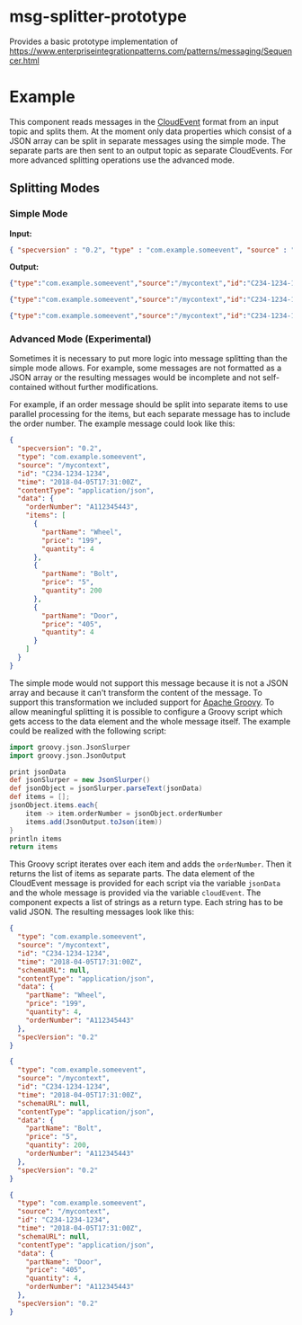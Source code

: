 # msg-splitter-prototype

Provides a basic prototype implementation of https://www.enterpriseintegrationpatterns.com/patterns/messaging/Sequencer.html

# Example

This component reads messages in the [CloudEvent](https://github.com/cloudevents/spec/blob/v0.2/json-format.md) format from an input topic and splits them.
At the moment only data properties which consist of a JSON array can be split in separate messages using the simple mode. The separate parts are then sent to an output topic
as separate CloudEvents. For more advanced splitting operations use the advanced mode.

## Splitting Modes

### Simple Mode

**Input:**
```JSON
{ "specversion" : "0.2", "type" : "com.example.someevent", "source" : "/mycontext", "id" : "C234-1234-1234", "time" : "2018-04-05T17:31:00Z", "contentType" : "application/json", "data" :  [ "Content1", "Content2", "Content3" ]  }
```
**Output:**
```JSON
{"type":"com.example.someevent","source":"/mycontext","id":"C234-1234-1234","time":"2018-04-05T17:31:00Z","schemaURL":null,"contentType":"application/json","data":"Content1","specVersion":"0.2"}
```
```JSON
{"type":"com.example.someevent","source":"/mycontext","id":"C234-1234-1234","time":"2018-04-05T17:31:00Z","schemaURL":null,"contentType":"application/json","data":"Content2","specVersion":"0.2"}
```
```JSON
{"type":"com.example.someevent","source":"/mycontext","id":"C234-1234-1234","time":"2018-04-05T17:31:00Z","schemaURL":null,"contentType":"application/json","data":"Content3","specVersion":"0.2"}
```

### Advanced Mode (Experimental)

Sometimes it is necessary to put more logic into message splitting than the simple mode allows. For example, some messages are not formatted as a JSON array or the resulting messages
would be incomplete and not self-contained without further modifications.

For example, if an order message should be split into separate items to use parallel processing for the items, but each separate message has to include the order number. The example message could look like this:
```JSON
{
  "specversion": "0.2",
  "type": "com.example.someevent",
  "source": "/mycontext",
  "id": "C234-1234-1234",
  "time": "2018-04-05T17:31:00Z",
  "contentType": "application/json",
  "data": {
    "orderNumber": "A112345443",
    "items": [
      {
        "partName": "Wheel",
        "price": "199",
        "quantity": 4
      },
      {
        "partName": "Bolt",
        "price": "5",
        "quantity": 200
      },
      {
        "partName": "Door",
        "price": "405",
        "quantity": 4
      }
    ]
  }
}
```
The simple mode would not support this message because it is not a JSON array and because it can't transform the content of the message. To support this transformation we included support for
[Apache Groovy](http://groovy-lang.org/).
To allow meaningful splitting it is possible to configure a Groovy script which gets access to the data element and the whole message itself.
The example could be realized with the following script:
```Groovy
import groovy.json.JsonSlurper
import groovy.json.JsonOutput

print jsonData
def jsonSlurper = new JsonSlurper()
def jsonObject = jsonSlurper.parseText(jsonData)
def items = [];
jsonObject.items.each{ 
    item -> item.orderNumber = jsonObject.orderNumber
    items.add(JsonOutput.toJson(item))
}
println items
return items
```
This Groovy script iterates over each item and adds the `orderNumber`. Then it returns the list of items as separate parts. 
The data element of the CloudEvent message is provided for each script via the variable `jsonData` and the whole message is provided via the variable `cloudEvent`.
The component expects a list of strings as a return type. Each string has to be valid JSON. 
The resulting messages look like this:

```JSON
{
  "type": "com.example.someevent",
  "source": "/mycontext",
  "id": "C234-1234-1234",
  "time": "2018-04-05T17:31:00Z",
  "schemaURL": null,
  "contentType": "application/json",
  "data": {
    "partName": "Wheel",
    "price": "199",
    "quantity": 4,
    "orderNumber": "A112345443"
  },
  "specVersion": "0.2"
}
```

```JSON
{
  "type": "com.example.someevent",
  "source": "/mycontext",
  "id": "C234-1234-1234",
  "time": "2018-04-05T17:31:00Z",
  "schemaURL": null,
  "contentType": "application/json",
  "data": {
    "partName": "Bolt",
    "price": "5",
    "quantity": 200,
    "orderNumber": "A112345443"
  },
  "specVersion": "0.2"
}
```

```JSON
{
  "type": "com.example.someevent",
  "source": "/mycontext",
  "id": "C234-1234-1234",
  "time": "2018-04-05T17:31:00Z",
  "schemaURL": null,
  "contentType": "application/json",
  "data": {
    "partName": "Door",
    "price": "405",
    "quantity": 4,
    "orderNumber": "A112345443"
  },
  "specVersion": "0.2"
}
```